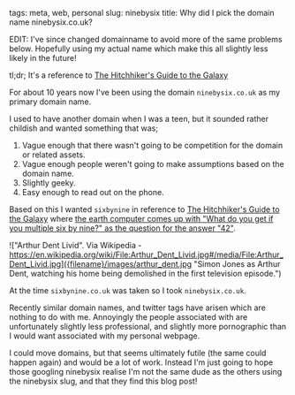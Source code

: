 tags: meta, web, personal
slug: ninebysix
title: Why did I pick the domain name ninebysix.co.uk?

EDIT: I've since changed domainname to avoid more of the same problems below.
Hopefully using my actual name which make this all slightly less likely in the
future!

tl;dr; It's a reference to
[The Hitchhiker's Guide to the Galaxy](wiki>The_Hitchhiker%27s_Guide_to_the_Galaxy)

For about 10 years now I've been using the domain `ninebysix.co.uk` as my
primary domain name.

I used to have another domain when I was a teen, but it sounded rather childish and wanted
something that was;
1.  Vague enough that there wasn't going to be competition for the domain or related assets.
2.  Vague enough people weren't going to make assumptions based on the domain name.
3.  Slightly geeky.
4.  Easy enough to read out on the phone.

Based on this I wanted `sixbynine` in reference to 
[The Hitchhiker's Guide to the Galaxy](wiki>The_Hitchhiker%27s_Guide_to_the_Galaxy)
where [the earth computer comes up with "What do you get if you multiple six by nine?" as the
question for the answer "42"](wiki>The_Hitchhiker%27s_Guide_to_the_Galaxy).

!["Arthur Dent Livid". Via Wikipedia - https://en.wikipedia.org/wiki/File:Arthur_Dent_Livid.jpg#/media/File:Arthur_Dent_Livid.jpg]({filename}/images/arthur_dent.jpg "Simon Jones as Arthur Dent, watching his home being demolished in the first television episode.")

At the time `sixbynine.co.uk` was taken so I took `ninebysix.co.uk`. 

Recently similar domain names, and twitter tags have arisen which are nothing to do with me.
Annoyingly the people associated with are unfortunately slightly less professional,
and slightly more pornographic than I would want associated with my personal webpage. 

I could move domains, but that seems ultimately futile (the same could happen again) and 
would be a lot of work.
Instead I'm just going to hope those googling ninebysix realise I'm not the same dude as the
others using the ninebysix slug, and that they find this blog post!
